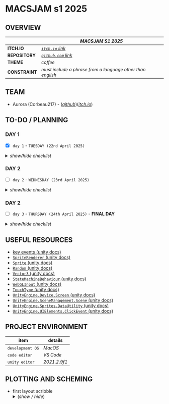 # MACSJAM s1 2025

## OVERVIEW

|  | *MACSJAM S1 2025* |
| --- | --- |
| **ITCH.IO** | *[`itch.io` link](https://itch.io/jam/macsjam-semester-1-2025)* |
| **REPOSITORY** | *[`github.com` link](https://itch.io/jam/macsjam-semester-1-2025)* |
| **THEME** | *coffee* |
| **CONSTRAINT** | *must include a phrase from a language other than english* |

## TEAM

* Aurora (Corbeau217) - (*[github](https://github.com/corbeau217)*)(*[itch.io](https://corbeau217.itch.io/)*)

## TO-DO / PLANNING

### DAY 1
- [x] `day 1` - `TUESDAY (22nd April 2025)`

<details><summary><i>show/hide checklist</i></summary>

---
- [x] `STAGE 001` - ***GAME PRELIMINARY DESIGN AND RESEARCH***
    - [x] brainstorm game ideas
    - [x] add theme and constraint to readme
- [x] `STAGE 002` - ***INITIAL GAME DOCUMENTATION***
    - [x] create `/docs/readme.md`
    - [x] fill out base skeleton for `/docs/readme.md`
    - [x] add elements to the to-do section
    - [x] first draft of game development roadmap
    - [x] add team contacts and project references
- [x] `STAGE 003` - ***MORE EARLY GAME RESEARCH***
    - [x] experiment with unity to identify which features to use or move to later
    - [x] create/source primitive game objects
- [x] `STAGE 004` - ***MORE EARLY GAME DOCUMENTATION***
    - [x] sketch primitive interface
    - [x] draw coffee machine
- [x] `STAGE 005` - ***PRE-ALPHA GAME DEVELOPMENT***
    - [x] add coffee machine object
    - [x] add placeholder customer sprites
    - [x] customer manager script delegates the state of customers
    - [x] customer object script handles moving around the scene
    - [x] customer object knows when they leave the scene
- [x] `STAGE 006` - ***INPUT KNOWABLES***
    - [x] experiment with keyboard input
    - [x] player object can detect input
    - [x] player object can tell the customer their order is done
    - [x] input timeout script
- [x] `STAGE 007` - ***SPEECH BUBBLES***
    - [x] draw speech bubbles
    - [x] add customer speech bubbles
    - [x] put text in them
    - [x] speech bubbles show / hide
    - [x] customer detects proximity to ordering marker 
- [x] `STAGE 008` - ***PROGRESS UPDATE***
    - [x] screenshot of not working scene
    - [x] recording showing input/customer state/input timeout working
- [x] `STAGE 009` - ***MORE SPRITES***
    - [x] draw up order menu sprite
    - [x] draw some customer sprites
    - [x] draw winning medal sprite
---

</details>


### DAY 2
- [ ] `day 2` - `WEDNESDAY (23rd April 2025)`

<details><summary><i>show/hide checklist</i></summary>

---
- [x] `STAGE 101` - ***DESIGN AND DOCUMENTING***
    - [x] research `SpriteRenderer` scripting
    - [x] cleanup order menu sprite to use masks for colouring
    - [x] cleanup speech bubble sprites to be masks for colouring
    - [x] cleanup TODO based on time remaining
    - [x] add missing tasks in TODO section
    - [x] move unecessary features to stretch goals
- [x] `STAGE 102` - ***LIGHT TASK - USING MORE SPRITES***
    - [x] add order menu sprites to scene
    - [x] add location marker layer
    - [x] location marker layer culled from camera
    - [x] using sprite layers for draw ordering
    - [x] add customer sprites to scene
    - [x] customer sprites now randomised from list
- [ ] `STAGE 103` - ***CORE MECHANIC - INPUT USAGE***
    - [x] add in the new sweetener option
    - [ ] scribble ideas for flow chart
    - [ ] scribble ideas for coffee order states
    - [ ] placeholder order option selection sprites as flow graph
    - [ ] create states for coffee machine system
    - [ ] detect input to make order selections
    - [ ] have graph sprites hide to show order
    - [ ] confirm order making is working
- [ ] `STAGE 104` - ***INITIAL BUILD - SUBMIT EARLY GAME***
    - [ ] attempt to build to webgl
    - [ ] upload current build to itch.io
    - [ ] minimalist itch.io page
- [ ] `STAGE 105` - ***LIGHT TASK - BUBBLES BETTER***
    - [ ] change speech bubble manager to swap sprites instead of objects
    - [ ] add new speech bubble style to the scene
- [ ] `STAGE 106` - ***CORE MECHANIC - CONSTRAINT USAGE***
    - [ ] second speech bubble language
- [ ] `STAGE 107` - ***LIGHT TASK - CUSTOMERS BETTER***
    - [ ] experiment with animations
    - [ ] add customer jiggling
    - [ ] speech bubble frame redesign
- [ ] `STAGE 108` - ***CORE MECHANIC - CURRENCY***
    - [ ] add in player funds
    - [ ] add in order values
    - [ ] use order values for player funds
- [ ] `STAGE 109` - ***CORE MECHANIC - PRIMITIVE WIN / LOSS SYSTEM***
    - [ ] show win screen when you get 100 coins above float
    - [ ] show bankrupt screen when you get negative coins
- [ ] `STAGE 110` - ***DOCUMENTATION - PRE-ALPHA GAME***
    - [ ] wrap up primitive game MVP in a bow
    - [ ] screenshot/recording of mvp game systems
- [ ] `STAGE 111` - ***PRE-ALPHA SUBMISSION - NO SOUND***
    - [ ] rebuild game for web
    - [ ] upload current build to itch.io
    - [ ] cleanup itch.io page
- [ ] `STAGE 112` - ***ALPHA MECHANIC - SOUND EFFECTS***
    - [ ] source sound effects
    - [ ] add sound effects to the game
    - [ ] build with sound effects
- [ ] `STAGE 113` - ***ALPHA SUBMISSION - SOUND EFFECTS***
    - [ ] rebuild game and upload to itch.io
    - [ ] tidy up submission page
    - [ ] investigate sound quality
- [ ] `STAGE 114` - ***BETA MECHANIC - TRANSLATION SYSTEM***
    - [ ] speech bubbles in other languages translate to english after delay
    - [ ] translation loading sprite
    - [ ] translation in progress sprite usage
- [ ] `STAGE 115` - ***BETA MECHANICS - MORE SPRITES***
    - [ ] coffee cup sprite for regular order
    - [ ] coffee bean sprite for generic coffee
    - [ ] credit card sprite for payment
    - [ ] add new sprites to scene to make orders prettier
---

</details>

### DAY 2
- [ ] `day 3` - `THURSDAY (24th April 2025)` - **FINAL DAY**

<details><summary><i>show/hide checklist</i></summary>

---
- [ ] `STAGE 201` - ***NICER BUILDING***
    - [ ] make the building repository
    - [ ] add this repository as submodule
- [ ] `STAGE 202` - ***BETA PLANNING***
    - [ ] outline further development plan
    - [ ] plan out what skeleton to include more core features
- [ ] `STAGE 203` - ***BETA MECHANIC - TIME CRUNCHING***
    - [ ] order timeframes and fail to deliver
- [ ] `STAGE 204` - ***BETA SUBMISSION - TRANSLATION AND TIMING***
    - [ ] rebuild game and upload to itch.io
    - [ ] tidy up submission page
- [ ] `STAGE 205` - ***STRETCH 1 - MOUSE AND TOUCH MENU***
    - [ ] plan out how to add touch functionality to menu
    - [ ] implement touch functionality
- [ ] `STAGE 206` - ***STRETCH 2 - WORK DAY***
    - [ ] implementing work day and time in game
- [ ] `STAGE 207` - ***STRETCH 3 - PA SYSTEM ANNOUNCEMENTS***
    - [ ] source PA system announcements sound bytes
- [ ] `STAGE 208` - ***STRETCH 4 - THIRD LANGUAGE***
    - [ ] third speech bubble language
    - [ ] speech bubbles drifting?
- [ ] `STAGE 209` - ***STRETCH SUBMISSION - MOUSE, TOUCH, EXPANDED WORLD***
    - [ ] rebuild game and upload to itch.io
    - [ ] tidy up submission page
- [ ] `STAGE 210` - ***STRETCH 5 - MENUS AS BUBBLES***
    - [ ] bubbles that are animated to create the menus as needed
---

</details>


## USEFUL RESOURCES
* [key events (unity docs)](https://docs.unity3d.com/ScriptReference/Event-keyCode.html)
* [`SpriteRenderer` (unity docs)](https://docs.unity3d.com/2021.2/Documentation/ScriptReference/SpriteRenderer.html)
* [`Sprite` (unity docs)](https://docs.unity3d.com/2021.2/Documentation/ScriptReference/Sprite.html)
* [`Random` (unity docs)](https://docs.unity3d.com/2021.2/Documentation/ScriptReference/Random.html)
* [`Vector3` (unity docs)](https://docs.unity3d.com/2021.2/Documentation/ScriptReference/Vector3.html)
* [`StateMachineBehaviour` (unity docs)](https://docs.unity3d.com/2021.2/Documentation/ScriptReference/StateMachineBehaviour.html)
* [`WebGLInput` (unity docs)](https://docs.unity3d.com/2021.2/Documentation/ScriptReference/WebGLInput.html)
* [`TouchType` (unity docs)](https://docs.unity3d.com/2021.2/Documentation/ScriptReference/TouchType.html)
* [`UnityEngine.Device.Screen` (unity docs)](https://docs.unity3d.com/2021.2/Documentation/ScriptReference/Device.Screen.html)
* [`UnityEngine.SceneManagement.Scene` (unity docs)](https://docs.unity3d.com/2021.2/Documentation/ScriptReference/SceneManagement.Scene.html)
* [`UnityEngine.Sprites.DataUtility` (unity docs)](https://docs.unity3d.com/2021.2/Documentation/ScriptReference/Sprites.DataUtility.html)
* [`UnityEngine.UIElements.ClickEvent` (unity docs)](https://docs.unity3d.com/2021.2/Documentation/ScriptReference/UIElements.ClickEvent.html)

## PROJECT ENVIRONMENT

| **item** | **details** |
| --- | --- |
| `development OS` | *MacOS* |
| `code editor` | *VS Code* |
| `unity editor` | *2021.2.9f1* |


## PLOTTING AND SCHEMING

<ul>
    <li>first layout scribble
<details><summary>(<i>show / hide</i>)</summary>
        
![scribble](/docs/planning_scribbles/first_layout_scribble.jpg)

</details>
    </li>
</ul>